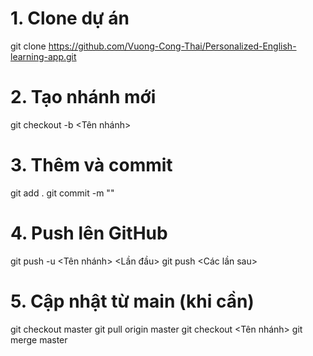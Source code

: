 # 1. Clone dự án

git clone https://github.com/Vuong-Cong-Thai/Personalized-English-learning-app.git

# 2. Tạo nhánh mới

git checkout -b <Tên nhánh>

# 3. Thêm và commit

git add .
git commit -m "<Message>"

# 4. Push lên GitHub

git push -u <Tên nhánh> <Lần đầu>
git push <Các lần sau>

# 5. Cập nhật từ main (khi cần)

git checkout master
git pull origin master
git checkout <Tên nhánh>
git merge master
